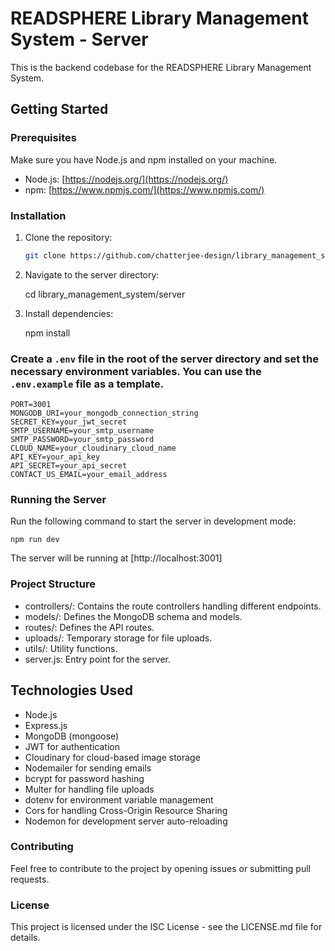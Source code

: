 # READSPHERE Library Management System - Server

This is the backend codebase for the READSPHERE Library Management System.

## Getting Started

### Prerequisites

Make sure you have Node.js and npm installed on your machine.

- Node.js: [https://nodejs.org/](https://nodejs.org/)
- npm: [https://www.npmjs.com/](https://www.npmjs.com/)

### Installation

1. Clone the repository:

   ```bash
   git clone https://github.com/chatterjee-design/library_management_system.git

   ```

2. Navigate to the server directory:

     cd library_management_system/server

3. Install dependencies:

     npm install

###    Create a `.env` file in the root of the server directory and set the necessary environment variables. You can use the `.env.example` file as a template.

    PORT=3001
    MONGODB_URI=your_mongodb_connection_string
    SECRET_KEY=your_jwt_secret
    SMTP_USERNAME=your_smtp_username
    SMTP_PASSWORD=your_smtp_password
    CLOUD_NAME=your_cloudinary_cloud_name
    API_KEY=your_api_key
    API_SECRET=your_api_secret
    CONTACT_US_EMAIL=your_email_address

###    Running the Server


Run the following command to start the server in development mode:

    npm run dev

The server will be running at [http://localhost:3001]


###    Project Structure


- controllers/: Contains the route controllers handling different endpoints.
- models/: Defines the MongoDB schema and models.
- routes/: Defines the API routes.
- uploads/: Temporary storage for file uploads.
- utils/: Utility functions.
- server.js: Entry point for the server.

## Technologies Used

- Node.js
- Express.js
- MongoDB (mongoose)
- JWT for authentication
- Cloudinary for cloud-based image storage
- Nodemailer for sending emails
- bcrypt for password hashing
- Multer for handling file uploads
- dotenv for environment variable management
- Cors for handling Cross-Origin Resource Sharing
- Nodemon for development server auto-reloading

### Contributing

Feel free to contribute to the project by opening issues or submitting pull requests.

### License

This project is licensed under the ISC License - see the LICENSE.md file for details.
